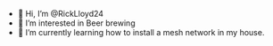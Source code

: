 - 👋 Hi, I’m @RickLloyd24
- 👀 I’m interested in Beer brewing
- 🌱 I’m currently learning how to install a mesh network in my house.

<!---
RickLloyd24/RickLloyd24 is a ✨ special ✨ repository because its `README.md` (this file) appears on your GitHub profile.
You can click the Preview link to take a look at your changes.
--->
